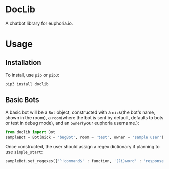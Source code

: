# **DocLib**
A chatbot library for euphoria.io.
# Usage
## Installation
To install, use `pip` or `pip3`:
```bash
pip3 install doclib
```
## Basic Bots
A basic bot will be a `Bot` object, constructed with a `nick`(the bot's name, shown in the room), a `room`(where the bot is sent by default, defaults to bots or test in debug mode), and an `owner`(your euphoria username.):
```python
from doclib import Bot
sampleBot = Bot(nick = 'bugBot', room = 'test', owner = 'sample user')
```
Once constructed, the user should assign a regex dictionary if planning to use `simple_start`:
```python
sampleBot.set_regexes({'^!command$' : function, '(?i)word' : 'response'})
```
